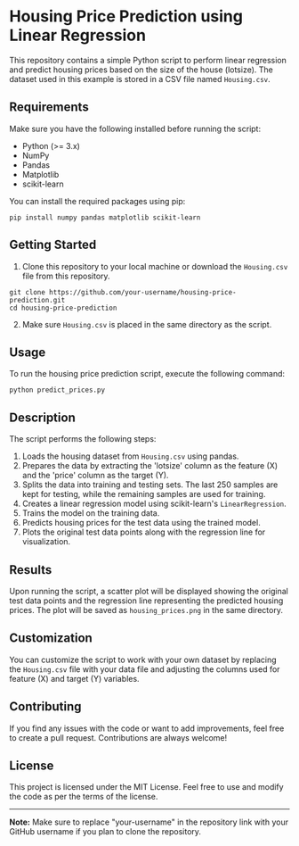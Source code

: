 # Housing Price Prediction using Linear Regression

This repository contains a simple Python script to perform linear regression and predict housing prices based on the size of the house (lotsize). The dataset used in this example is stored in a CSV file named `Housing.csv`.

## Requirements

Make sure you have the following installed before running the script:
- Python (>= 3.x)
- NumPy
- Pandas
- Matplotlib
- scikit-learn

You can install the required packages using pip:

```
pip install numpy pandas matplotlib scikit-learn
```

## Getting Started

1. Clone this repository to your local machine or download the `Housing.csv` file from this repository.

```
git clone https://github.com/your-username/housing-price-prediction.git
cd housing-price-prediction
```

2. Make sure `Housing.csv` is placed in the same directory as the script.

## Usage

To run the housing price prediction script, execute the following command:

```
python predict_prices.py
```

## Description

The script performs the following steps:

1. Loads the housing dataset from `Housing.csv` using pandas.
2. Prepares the data by extracting the 'lotsize' column as the feature (X) and the 'price' column as the target (Y).
3. Splits the data into training and testing sets. The last 250 samples are kept for testing, while the remaining samples are used for training.
4. Creates a linear regression model using scikit-learn's `LinearRegression`.
5. Trains the model on the training data.
6. Predicts housing prices for the test data using the trained model.
7. Plots the original test data points along with the regression line for visualization.

## Results

Upon running the script, a scatter plot will be displayed showing the original test data points and the regression line representing the predicted housing prices. The plot will be saved as `housing_prices.png` in the same directory.

## Customization

You can customize the script to work with your own dataset by replacing the `Housing.csv` file with your data file and adjusting the columns used for feature (X) and target (Y) variables.

## Contributing

If you find any issues with the code or want to add improvements, feel free to create a pull request. Contributions are always welcome!

## License

This project is licensed under the MIT License. Feel free to use and modify the code as per the terms of the license.

---
**Note:** Make sure to replace "your-username" in the repository link with your GitHub username if you plan to clone the repository.
